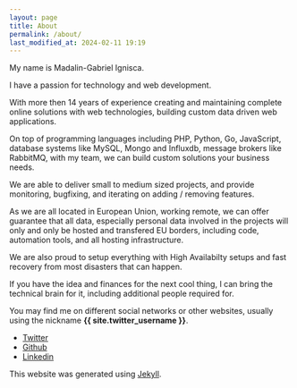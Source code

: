 ```yaml
---
layout: page
title: About
permalink: /about/
last_modified_at: 2024-02-11 19:19
---
```


My name is Madalin-Gabriel Ignisca.

I have a passion for technology and web development.

With more then 14 years of experience creating and maintaining complete online solutions with web technologies,
building custom data driven web applications.

On top of programming languages including PHP, Python, Go, JavaScript, database systems like MySQL, Mongo and Influxdb, message brokers like RabbitMQ, with my team, we can build custom solutions your business needs.

We are able to deliver small to medium sized projects, and provide monitoring, bugfixing, and iterating on adding / removing features.

As we are all located in European Union, working remote, we can offer guarantee that all data, especially personal data involved in the projects will only and only be hosted and transfered EU borders, including code, automation tools, and all hosting infrastructure.

We are also proud to setup everything with High Availabilty setups and fast recovery from most disasters that can happen.

If you have the idea and finances for the next cool thing, I can bring the technical brain for it, including additional people required for.

You may find me on different social networks or other websites, usually using the nickname **{{ site.twitter_username }}**.

- <a href="https://twitter.com/{{ site.twitter_username }}" title="Madalin's Twitter profile">Twitter</a>
- <a href="https://github.com/{{ site.github_username }}" title="Madalin's Github profile">Github</a>
- <a href="https://linkedin.com/in/{{ site.linkedin_username }}" title="Madalin's Linkedin profile">Linkedin</a>

This website was generated using <a href="http://jekyllrb.com" title="Jekyll, static website generator">Jekyll</a>.
